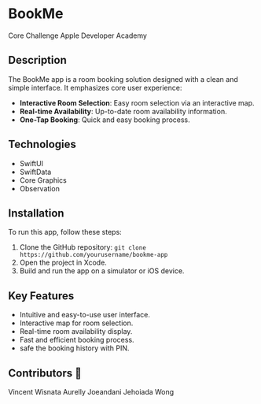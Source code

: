 # BookMe

Core Challenge Apple Developer Academy

## Description

The BookMe app is a room booking solution designed with a clean and simple interface. It emphasizes core user experience:

* **Interactive Room Selection**: Easy room selection via an interactive map.
* **Real-time Availability**: Up-to-date room availability information.
* **One-Tap Booking**: Quick and easy booking process.

## Technologies

* SwiftUI
* SwiftData
* Core Graphics
* Observation

## Installation

To run this app, follow these steps:

1.  Clone the GitHub repository: `git clone https://github.com/yourusername/bookme-app`
2.  Open the project in Xcode.
3.  Build and run the app on a simulator or iOS device.

## Key Features

* Intuitive and easy-to-use user interface.
* Interactive map for room selection.
* Real-time room availability display.
* Fast and efficient booking process.
* safe the booking history with PIN.


## Contributors 👥
Vincent Wisnata
Aurelly Joeandani
Jehoiada Wong
